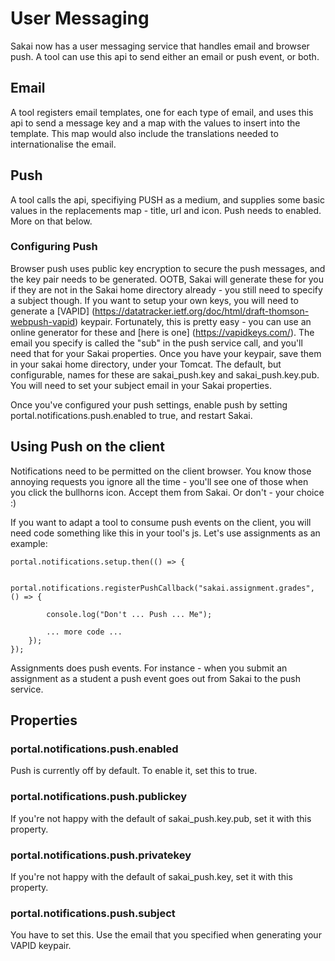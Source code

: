 # User Messaging

Sakai now has a user messaging service that handles email and browser push. A
tool can use this api to send either an email or push event, or both.

## Email
A tool registers email templates, one for each type of email, and uses this api
to send a message key and a map with the values to insert into the template. This
map would also include the translations needed to internationalise the email.

## Push

A tool calls the api, specifiying PUSH as a medium, and supplies some basic values
in the replacements map - title, url and icon. Push needs to enabled. More on that
below.

### Configuring Push

Browser push uses public key encryption to secure the push messages, and the key pair
needs to be generated. OOTB, Sakai will generate these for you if they are not in the
Sakai home directory already - you still need to specify a subject though. If you want
to setup your own keys, you will need to generate a
[VAPID] (https://datatracker.ietf.org/doc/html/draft-thomson-webpush-vapid) keypair.
Fortunately, this is pretty easy - you can use an online generator for these
and [here is one] (https://vapidkeys.com/). The email you specify is called the "sub"
in the push service call, and you'll need that for your Sakai properties. Once you
have your keypair, save them in your sakai home directory, under your Tomcat. The
default, but configurable, names for these are sakai\_push.key and sakai\_push.key.pub.
You will need to set your subject email in your Sakai properties.

Once you've configured your push settings, enable push by
setting portal.notifications.push.enabled to true, and restart Sakai.

## Using Push on the client

Notifications need to be permitted on the client browser. You know those annoying
requests you ignore all the time - you'll see one of those when you click the bullhorns
icon. Accept them from Sakai. Or don't - your choice :)

If you want to adapt a tool to consume push events on the client, you will need code
something like this in your tool's js. Let's use assignments as an example:

    portal.notifications.setup.then(() => {

        portal.notifications.registerPushCallback("sakai.assignment.grades", () => {

            console.log("Don't ... Push ... Me");

            ... more code ...
        });
    });

Assignments does push events. For instance - when you submit an assignment as a
student a push event goes out from Sakai to the push service.

## Properties

### portal.notifications.push.enabled

Push is currently off by default. To enable it, set this to true.
### portal.notifications.push.publickey

If you're not happy with the default of sakai\_push.key.pub, set it with this property.

### portal.notifications.push.privatekey

If you're not happy with the default of sakai\_push.key, set it with this property.

### portal.notifications.push.subject

You have to set this. Use the email that you specified when generating your VAPID keypair.

